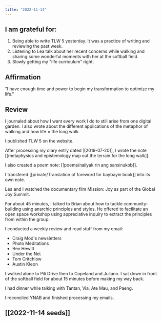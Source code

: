 ```yaml
---
title: "2022-11-14"
---
```

## I am grateful for:
1. Being able to write TLW 5 yesterday. It was a practice of writing and reviewing the past week.
2. Listening to Lea talk about her recent concerns while walking and sharing some wonderful moments with her at the softball field.
3. Slowly getting my "life curriculum" right.

## Affirmation

"I have enough time and power to begin my transformation to optimize my life."

## Review

I journaled about how I want every work I do to still arise from one digital garden. I also wrote about the different applications of the metaphor of walking and how life = the long walk.

I published TLW 5 on the website.

After processing my diary entry dated [[2019-07-20]], I wrote the note [[metaphysics and epistemology map out the terrain for the long walk]].

I also created a poem note: [[poems/naiiyak rin ang sansinukob]].

I transfered [[private/Translation of foreword for baybayin book]] into its own note.

Lea and I watched the documentary film Mission: Joy as part of the Global Joy Summit.

For about 45 minutes, I talked to Brian about how to tackle community-building using anarchic principles and styles. He offered to facilitate an open space workshop using appreciative inquiry to extract the principles from within the group.

I conducted a weekly review and read stuff from my email:
- Craig Mod's newsletters
- Photo Meditations
- Ben Hewitt
- Under the Net
- Tom Critchlow
- Austin Kleon

I walked alone to Pili Drive then to Copeland and Juliano. I sat down in front of the softball field for about 15 minutes before making my way back.

I had dinner while talking with Tantan, Via, Ate Mau, and Paeng.

I reconciled YNAB and finished processing my emails.

## [[2022-11-14 seeds]]
